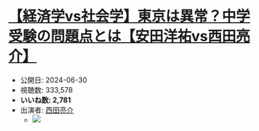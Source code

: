 # [【経済学vs社会学】東京は異常？中学受験の問題点とは【安田洋祐vs西田亮介】](https://www.youtube.com/watch?v=D3UF1RCvDeQ)
-   公開日: 2024-06-30
-   視聴数: 333,578
-   **いいね数: 2,781**
-   出演者: [西田亮介](/rehacq_fan/people/西田亮介 "wikilink")
    - [![](https://img.youtube.com/vi/D3UF1RCvDeQ/hqdefault.jpg)](https://www.youtube.com/watch?v=D3UF1RCvDeQ)
